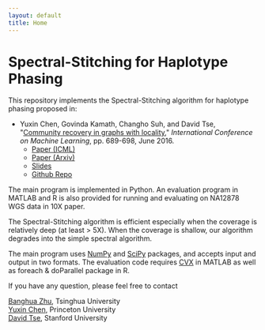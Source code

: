 ```yaml
---
layout: default
title: Home
---
```


# Spectral-Stitching for Haplotype Phasing

This repository implements the Spectral-Stitching algorithm for haplotype phasing proposed in:

* Yuxin Chen, Govinda Kamath, Changho Suh, and David Tse,  "[Community recovery in graphs with locality](http://proceedings.mlr.press/v48/chena16.html)," *International Conference on Machine Learning*, pp. 689-698, June 2016.
  * [Paper (ICML)](http://www.princeton.edu/~yc5/publications/Locality_ICML.pdf)
  * [Paper (Arxiv)](https://arxiv.org/abs/1602.03828)
  * [Slides](http://www.princeton.edu/~yc5/slides/Locality_ICML_slides.pdf)  
  * [Github Repo](https://github.com/chenyx04/Spectral-Stitching)

The main program is implemented in Python. An evaluation program in MATLAB and R is also provided for running and evaluating on NA12878 WGS data in 10X paper.

The Spectral-Stitching algorithm is efficient especially when the coverage is relatively deep (at least > 5X). When the coverage is shallow, our algorithm degrades into the simple spectral algorithm. 

The main program uses [NumPy](http://www.numpy.org/) and [SciPy](https://www.scipy.org/) packages, and accepts input and output in two formats. The evaluation code requires [CVX](http://cvxr.com/cvx/) in MATLAB as well as foreach & doParallel package in R. 


If you have any question, please feel free to contact 

[Banghua Zhu](mailto:13aeon.v01d@gmail.com), Tsinghua University   
[Yuxin Chen](mailto:yuxin.chen@princeton.edu), Princeton University  
[David Tse](mailto:dntse@stanford.edu), Stanford University








